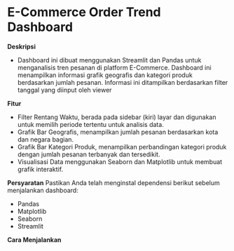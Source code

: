 # E-Commerce Order Trend Dashboard

**Deskripsi**
- Dashboard ini dibuat menggunakan Streamlit dan Pandas untuk menganalisis tren pesanan di platform E-Commerce. Dashboard ini menampilkan informasi grafik geografis dan kategori produk berdasarkan jumlah pesanan. Informasi ini ditampilkan berdasarkan filter tanggal yang diinput oleh viewer

**Fitur**
- Filter Rentang Waktu, berada pada sidebar (kiri) layar dan digunakan untuk memilih periode tertentu untuk analisis data.
- Grafik Bar Geografis, menampilkan jumlah pesanan berdasarkan kota dan negara bagian.
- Grafik Bar Kategori Produk, menampilkan perbandingan kategori produk dengan jumlah pesanan terbanyak dan tersedikit.
- Visualisasi Data menggunakan Seaborn dan Matplotlib untuk membuat grafik interaktif.

**Persyaratan**
Pastikan Anda telah menginstal dependensi berikut sebelum menjalankan dashboard:
- Pandas
- Matplotlib
- Seaborn
- Streamlit

**Cara Menjalankan**
